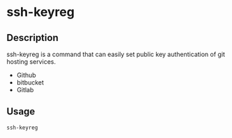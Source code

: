 # ssh-keyreg

## Description
ssh-keyreg is a command that can easily set public key authentication of git hosting services.

- Github
- bitbucket
- Gitlab

## Usage

```
ssh-keyreg
```
